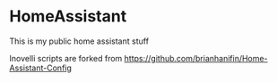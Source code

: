 # HomeAssistant
This is my public home assistant stuff


Inovelli scripts are forked from https://github.com/brianhanifin/Home-Assistant-Config


